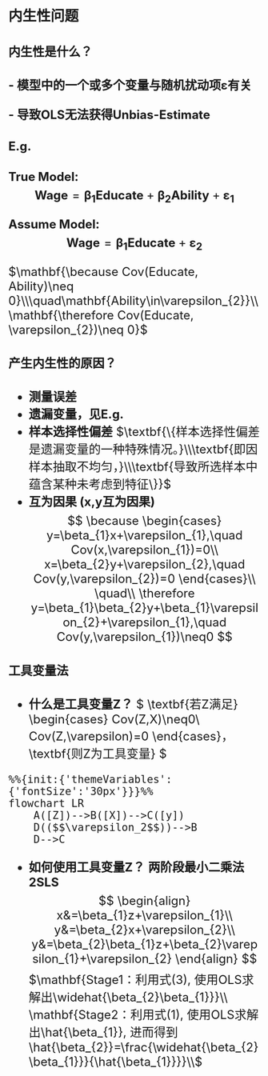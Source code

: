 <font size=5>

### $\textbf{内生性问题}$
#### $\textbf{内生性是什么？}$
$\textbf{- 模型中的一个或多个变量与随机扰动项}\mathbf{\varepsilon}\textbf{有关}$

$\textbf{- 导致OLS无法获得Unbias-Estimate}$

#### $\textbf{E.g.}$
$\textbf{True Model: }$
$$\textbf{Wage} = \mathbf{\beta_{1}}\textbf{Educate}+\mathbf{\beta_{2}}\textbf{Ability}+\mathbf{\varepsilon_{1}}$$

$\textbf{Assume Model: }$
$$\textbf{Wage} = \mathbf{\beta_{1}}\textbf{Educate}+\mathbf{\varepsilon_{2}}$$

$\mathbf{\because Cov(Educate, Ability)\neq 0}\\\quad\mathbf{Ability\in\varepsilon_{2}}\\
\mathbf{\therefore Cov(Educate, \varepsilon_{2})\neq 0}$

#### $\textbf{产生内生性的原因？}$
- $\textbf{测量误差}$
$\quad$
- $\textbf{遗漏变量，见E.g.}$
$\quad$
- $\textbf{样本选择性偏差}$
$\textbf{\{样本选择性偏差是遗漏变量的一种特殊情况。}\\\textbf{即因样本抽取不均匀，}\\\textbf{导致所选样本中蕴含某种未考虑到特征\}}$
$\quad$
- $\textbf{互为因果 (x,y互为因果)}$
$$
\because
\begin{cases}
y=\beta_{1}x+\varepsilon_{1},\quad Cov(x,\varepsilon_{1})=0\\
x=\beta_{2}y+\varepsilon_{2},\quad Cov(y,\varepsilon_{2})=0
\end{cases}\\
\quad\\
\therefore y=\beta_{1}\beta_{2}y+\beta_{1}\varepsilon_{2}+\varepsilon_{1},\quad Cov(y,\varepsilon_{1})\neq0
$$

#### $\textbf{工具变量法}$
- $\textbf{什么是工具变量Z？}$
  $
  \textbf{若Z满足}
  \begin{cases}
  Cov(Z,X)\neq0\\
  Cov(Z,\varepsilon)=0
  \end{cases}，
  \textbf{则Z为工具变量}
  $

```mermaid
%%{init:{'themeVariables':{'fontSize':'30px'}}}%%
flowchart LR
    A([Z])-->B([X])-->C([y])
    D(($$\varepsilon_2$$))-->B
    D-->C
```
- $\textbf{如何使用工具变量Z？}$
$\textbf{两阶段最小二乘法 2SLS}$
$$
\begin{align}
x&=\beta_{1}z+\varepsilon_{1}\\
y&=\beta_{2}x+\varepsilon_{2}\\
y&=\beta_{2}\beta_{1}z+\beta_{2}\varepsilon_{1}+\varepsilon_{2}
\end{align}
$$
$\mathbf{Stage1：利用式(3), 使用OLS求解出\widehat{\beta_{2}\beta_{1}}}\\
 \mathbf{Stage2：利用式(1), 使用OLS求解出\hat{\beta_{1}}, 进而得到\hat{\beta_{2}}=\frac{\widehat{\beta_{2}\beta_{1}}}{\hat{\beta_{1}}}}\\$